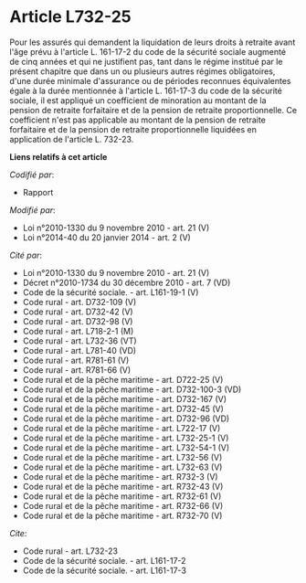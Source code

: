 # Article L732-25

Pour les assurés qui demandent la liquidation de leurs droits à retraite avant l'âge prévu à l'article L. 161-17-2 du code de
la sécurité sociale augmenté de cinq années et qui ne justifient pas, tant dans le régime institué par le présent chapitre
que dans un ou plusieurs autres régimes obligatoires, d'une durée minimale d'assurance ou de périodes reconnues équivalentes
égale à la durée mentionnée à l'article L. 161-17-3 du code de la sécurité sociale, il est appliqué un coefficient de
minoration au montant de la pension de retraite forfaitaire et de la pension de retraite proportionnelle. Ce coefficient
n'est pas applicable au montant de la pension de retraite forfaitaire et de la pension de retraite proportionnelle liquidées
en application de l'article L. 732-23.

**Liens relatifs à cet article**

_Codifié par_:

  - Rapport

_Modifié par_:

  - Loi n°2010-1330 du 9 novembre 2010 - art. 21 (V)
  - Loi n°2014-40 du 20 janvier 2014 - art. 2 (V)

_Cité par_:

  - Loi n°2010-1330 du 9 novembre 2010 - art. 21 (V)
  - Décret n°2010-1734 du 30 décembre 2010 - art. 7 (VD)
  - Code de la sécurité sociale. - art. L161-19-1 (V)
  - Code rural - art. D732-109 (V)
  - Code rural - art. D732-42 (V)
  - Code rural - art. D732-98 (V)
  - Code rural - art. L718-2-1 (M)
  - Code rural - art. L732-36 (VT)
  - Code rural - art. L781-40 (VD)
  - Code rural - art. R781-61 (V)
  - Code rural - art. R781-66 (V)
  - Code rural et de la pêche maritime - art. D722-25 (V)
  - Code rural et de la pêche maritime - art. D732-100-3 (VD)
  - Code rural et de la pêche maritime - art. D732-167 (V)
  - Code rural et de la pêche maritime - art. D732-45 (V)
  - Code rural et de la pêche maritime - art. D732-96 (VD)
  - Code rural et de la pêche maritime - art. L722-17 (V)
  - Code rural et de la pêche maritime - art. L732-25-1 (V)
  - Code rural et de la pêche maritime - art. L732-54-1 (V)
  - Code rural et de la pêche maritime - art. L732-56 (V)
  - Code rural et de la pêche maritime - art. L732-63 (V)
  - Code rural et de la pêche maritime - art. R732-3 (V)
  - Code rural et de la pêche maritime - art. R732-43 (V)
  - Code rural et de la pêche maritime - art. R732-61 (V)
  - Code rural et de la pêche maritime - art. R732-66 (V)
  - Code rural et de la pêche maritime - art. R732-70 (V)

_Cite_:

  - Code rural - art. L732-23
  - Code de la sécurité sociale. - art. L161-17-2
  - Code de la sécurité sociale. - art. L161-17-3

